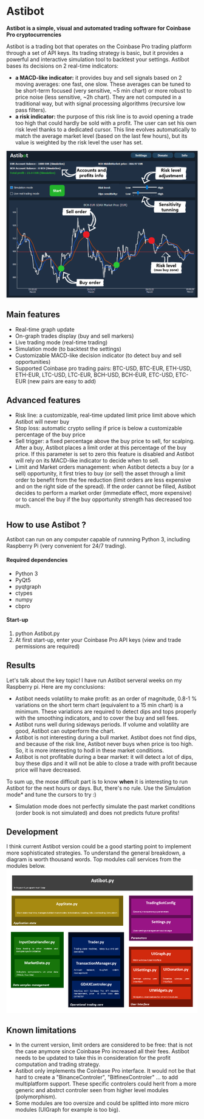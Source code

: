 # Astibot
**Astibot is a simple, visual and automated trading software for Coinbase Pro cryptocurrencies**

Astibot is a trading bot that operates on the Coinbase Pro trading platform through a set of API keys. Its trading strategy is basic, but it provides a powerful and interactive simulation tool to backtest your settings.
Astibot bases its decisions on 2 real-time indicators:
* **a MACD-like indicator:** it provides buy and sell signals based on 2 moving averages: one fast, one slow. These averages can be tuned to be short-term focused (very sensitive, ~5 min chart) or more robust to price noise (less sensitive, ~2h chart). They are not computed in a traditional way, but with signal processing algorithms (recursive low pass filters).
* **a risk indicator:** the purpose of this risk line is to avoid opening a trade too high that could hardly be sold with a profit. The user can set his own risk level thanks to a dedicated cursor. This line evolves automatically to match the average market level (based on the last few hours), but its value is weighted by the risk level the user has set.

![Alt text](/doc/astibot_overview.png?raw=true "Astibot overview")

## Main features
* Real-time graph update
* On-graph trades display (buy and sell markers)
* Live trading mode (real-time trading)
* Simulation mode (to backtest the settings)
* Customizable MACD-like decision indicator (to detect buy and sell opportunities)
* Supported Coinbase pro trading pairs: BTC-USD, BTC-EUR, ETH-USD, ETH-EUR, LTC-USD, LTC-EUR, BCH-USD, BCH-EUR, ETC-USD, ETC-EUR (new pairs are easy to add)

## Advanced features
* Risk line: a customizable, real-time updated limit price limit above which Astibot will never buy
* Stop loss: automatic crypto selling if price is below a customizable percentage of the buy price
* Sell trigger: a fixed percentage above the buy price to sell, for scalping. After a buy, Astibot places a limit order at this percentage of the buy price. If this parameter is set to zero this feature is disabled and Astibot will rely on its MACD-like indicator to decide when to sell.
* Limit and Market orders management: when Astibot detects a buy (or a sell) opportunity, it first tries to buy (or sell) the asset through a limit order to benefit from the fee reduction (limit orders are less expensive and on the right side of the spread). If the order cannot be filled, Astibot decides to perform a market order (immediate effect, more expensive) or to cancel the buy if the buy opportunity strength has decreased too much.


## How to use Astibot ?

Astibot can run on any computer capable of runnning Python 3, including Raspberry Pi (very convenient for 24/7 trading).

#### Required dependencies
* Python 3
* PyQt5
* pyqtgraph
* ctypes
* numpy
* cbpro

#### Start-up

1. python Astibot.py
2. At first start-up, enter your Coinbase Pro API keys (view and trade permissions are required)

## Results

Let's talk about the key topic! I have run Astibot serveral weeks on my Raspberry pi.
Here are my conclusions:
* Astibot needs volatility to make profit: as an order of magnitude, 0.8-1 % variations on the short term chart (equivalent to a 15 min chart) is a minimum. These variations are required to detect dips and tops properly with the smoothing indicators, and to cover the buy and sell fees.
* Astibot runs well during sideways periods. If volume and volatility are good, Astibot can outperform the chart.
* Astibot is not interesting during a bull market. Astibot does not find dips, and because of the risk line, Astibot never buys when price is too high. So, it is more interesting to hodl in these market conditions.
* Astibot is not profitable during a bear market: it will detect a lot of dips, buy these dips and it will not be able to close a trade with profit because price will have decreased.

To sum up, the mose difficult part is to know **when** it is interesting to run Astibot for the next hours or days. 
But, there's no rule. Use the Simulation mode* and tune the cursors to try :) 

* Simulation mode does not perfectly simulate the past market conditions (order book is not simulated) and does not predicts future profits!

## Development

I think current Astibot version could be a good starting point to implement more sophisticated strategies.
To understand the general breakdown, a diagram is worth thousand words. Top modules call services from the modules below.
![Alt text](/doc/astibot_architecture.png?raw=true "Astibot software architecture")

## Known limitations
* In the current version, limit orders are considered to be free: that is not the case anymore since Coinbase Pro increased all their fees. Astibot needs to be updated to take this in consideration for the profit computation and trading strategy.
* Astibot only implements the Coinbase Pro interface. It would not be that hard to create a "BinanceControler", "BitfinexControler" ... to add multiplatform support. These specific controlers could herit from a more generic and abstrct controler seen from higher level modules (polymorphism).
* Some modules are too oversize and could be splitted into more micro modules (UIGraph for example is too big).



